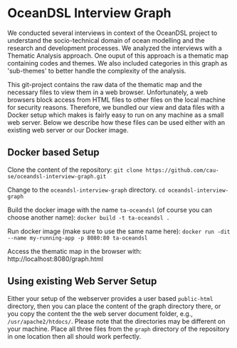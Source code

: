 # OceanDSL Interview Graph

We conducted several interviews in context of the OceanDSL project
to understand the socio-technical domain of ocean modelling and
the research and development processes. We analyzed the interviews
with a Thematic Analysis approach. One ouput of this approach is
a thematic map containing codes and themes. We also included 
categories in this graph as 'sub-themes' to better handle the
complexity of the analysis.

This git-project contains the raw data of the thematic map and
the necessary files to view them in a web browser. Unfortunately,
a web browsers block access from HTML files to other files on the
local machine for security reasons. Therefore, we bundled our
view and data files with a Docker setup which makes is fairly
easy to run on any machine as a small web server. Below we
describe how these files can be used either with an existing
web server or our Docker image.

## Docker based Setup

Clone the content of the repository:
```git clone https://github.com/cau-se/oceandsl-interview-graph.git```

Change to the `oceandsl-interview-graph` directory.
```cd oceandsl-interview-graph```

Build the docker image with the name `ta-oceandsl` (of course you
can choose another name):
```docker build -t ta-oceandsl .```

Run docker image (make sure to use the same name here):
```docker run -dit --name my-running-app -p 8080:80 ta-oceandsl```

Access the thematic map in the browser with:
http://localhost:8080/graph.html

## Using existing Web Server Setup

Either your setup of the webserver provides a user based `public-html`
directory, then you can place the content of the graph directory there,
or you copy the content the the web server document folder, e.g.,
`/usr/apache2/htdocs/`. Please note that the directories may be
different on your machine. Place all three files from the `graph`
directory of the repository in one location then all should work
perfectly.

